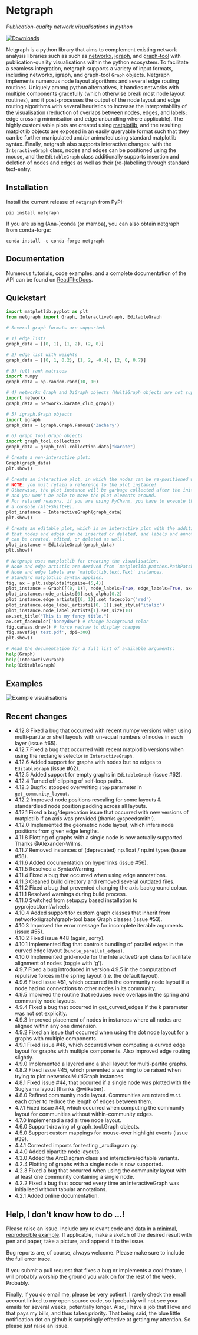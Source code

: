 # Netgraph

*Publication-quality network visualisations in python*

[![Downloads](https://pepy.tech/badge/netgraph)](https://pepy.tech/project/netgraph)

Netgraph is a python library that aims to complement existing network analysis libraries such as such as [networkx](https://networkx.org/), [igraph](https://igraph.org/), and [graph-tool](https://graph-tool.skewed.de/) with publication-quality visualisations within the python ecosystem. To facilitate a seamless integration, netgraph supports a variety of input formats, including networkx, igraph, and graph-tool `Graph` objects. Netgraph implements numerous node layout algorithms and several edge routing routines. Uniquely among python alternatives, it handles networks with multiple components gracefully (which otherwise break most node layout routines), and it post-processes the output of the node layout and edge routing algorithms with several heuristics to increase the interpretability of the visualisation (reduction of overlaps between nodes, edges, and labels; edge crossing minimisation and edge unbundling where applicable). The highly customisable plots are created using [matplotlib](https://matplotlib.org/), and the resulting matplotlib objects are exposed in an easily queryable format such that they can be further manipulated and/or animated using standard matplotlib syntax. Finally, netgraph also supports interactive changes: with the `InteractiveGraph` class, nodes and edges can be positioned using the mouse, and the `EditableGraph` class additionally supports insertion and deletion of nodes and edges as well as their (re-)labelling through standard text-entry.

## Installation

Install the current release of `netgraph` from PyPI:

``` shell
pip install netgraph
```

If you are using (Ana-)conda (or mamba), you can also obtain netgraph from conda-forge:

``` shell
conda install -c conda-forge netgraph
```

## Documentation

Numerous tutorials, code examples, and a complete documentation of the API can be found on [ReadTheDocs](https://netgraph.readthedocs.io/en/latest/index.html).


## Quickstart

``` python
import matplotlib.pyplot as plt
from netgraph import Graph, InteractiveGraph, EditableGraph

# Several graph formats are supported:

# 1) edge lists
graph_data = [(0, 1), (1, 2), (2, 0)]

# 2) edge list with weights
graph_data = [(0, 1, 0.2), (1, 2, -0.4), (2, 0, 0.7)]

# 3) full rank matrices
import numpy
graph_data = np.random.rand(10, 10)

# 4) networkx Graph and DiGraph objects (MultiGraph objects are not supported, yet)
import networkx
graph_data = networkx.karate_club_graph()

# 5) igraph.Graph objects
import igraph
graph_data = igraph.Graph.Famous('Zachary')

# 6) graph_tool.Graph objects
import graph_tool.collection
graph_data = graph_tool.collection.data["karate"]

# Create a non-interactive plot:
Graph(graph_data)
plt.show()

# Create an interactive plot, in which the nodes can be re-positioned with the mouse.
# NOTE: you must retain a reference to the plot instance!
# Otherwise, the plot instance will be garbage collected after the initial draw
# and you won't be able to move the plot elements around.
# For related reasons, if you are using PyCharm, you have to execute the code in
# a console (Alt+Shift+E).
plot_instance = InteractiveGraph(graph_data)
plt.show()

# Create an editable plot, which is an interactive plot with the additions
# that nodes and edges can be inserted or deleted, and labels and annotations
# can be created, edited, or deleted as well.
plot_instance = EditableGraph(graph_data)
plt.show()

# Netgraph uses matplotlib for creating the visualisation.
# Node and edge artistis are derived from `matplotlib.patches.PathPatch`.
# Node and edge labels are `matplotlib.text.Text` instances.
# Standard matplotlib syntax applies.
fig, ax = plt.subplots(figsize=(5,4))
plot_instance = Graph([(0, 1)], node_labels=True, edge_labels=True, ax=ax)
plot_instance.node_artists[0].set_alpha(0.2)
plot_instance.edge_artists[(0, 1)].set_facecolor('red')
plot_instance.edge_label_artists[(0, 1)].set_style('italic')
plot_instance.node_label_artists[1].set_size(10)
ax.set_title("This is my fancy title.")
ax.set_facecolor('honeydew') # change background color
fig.canvas.draw() # force redraw to display changes
fig.savefig('test.pdf', dpi=300)
plt.show()

# Read the documentation for a full list of available arguments:
help(Graph)
help(InteractiveGraph)
help(EditableGraph)
```


## Examples


![Example visualisations](./figures/gallery_portrait.png)


## Recent changes

- 4.12.8 Fixed a bug that occurred with recent numpy versions when using multi-partite or shell layouts with un-equal numbers of nodes in each layer (issue #65).
- 4.12.7 Fixed a bug that occurred with recent matplotlib versions when using the rectangle selector in `InteractiveGraph`.
- 4.12.6 Added support for graphs with nodes but no edges to `EditableGraph` (issue #62).
- 4.12.5 Added support for empty graphs in `EditableGraph` (issue #62).
- 4.12.4 Turned off clipping of self-loop paths.
- 4.12.3 Bugfix: stopped overwriting `step` parameter in `get_community_layout`.
- 4.12.2 Improved node positions rescaling for some layouts & standardised node position padding across all layouts.
- 4.12.1 Fixed a bug/deprecation issue that occurred with new versions of matplotlib if an axis was provided (thanks @speedsmith!).
- 4.12.0 Implemented the geometric node layout, which infers node positions from given edge lengths.
- 4.11.8 Plotting of graphs with a single node is now actually supported. Thanks @Alexander-Wilms.
- 4.11.7 Removed instances of (deprecated) np.float / np.int types (issue #58).
- 4.11.6 Added documentation on hyperlinks (issue #56).
- 4.11.5 Resolved a SyntaxWarning.
- 4.11.4 Fixed a bug that occurred when using edge annotations.
- 4.11.3 Cleaned build directory and removed several outdated files.
- 4.11.2 Fixed a bug that prevented changing the axis background colour.
- 4.11.1 Resolved warnings during build process.
- 4.11.0 Switched from setup.py based installation to pyproject.toml/wheels.
- 4.10.4 Added support for custom graph classes that inherit from networkx/igraph/graph-tool base Graph classes (issue #53).
- 4.10.3 Improved the error message for incomplete iterable arguments (issue #55).
- 4.10.2 Fixed issue #48 (again, sorry).
- 4.10.1 Implemented flag that controls bundling of parallel edges in the curved edge layout (`bundle_parallel_edges`).
- 4.10.0 Implemented grid-mode for the InteractiveGraph class to facilitate alignment of nodes (toggle with 'g').
- 4.9.7 Fixed a bug introduced in version 4.9.5 in the computation of repulsive forces in the spring layout (i.e. the default layout).
- 4.9.6 Fixed issue #51, which occurred in the community node layout if a node had no connections to other nodes in its community.
- 4.9.5 Improved the routine that reduces node overlaps in the spring and community node layouts.
- 4.9.4 Fixed a bug that occurred in get_curved_edges if the k parameter was not set explicitly.
- 4.9.3 Improved placement of nodes in instances where all nodes are aligned within any one dimension.
- 4.9.2 Fixed an issue that occurred when using the dot node layout for a graphs with multiple components.
- 4.9.1 Fixed issue #48, which occurred when computing a curved edge layout for graphs with multiple components. Also improved edge routing slightly.
- 4.9.0 Implemented a layered and a shell layout for multi-partite graphs.
- 4.8.2 Fixed issue #45, which prevented a warning to be raised when trying to plot networkx.MultiGraph instances.
- 4.8.1 Fixed issue #44, that occurred if a single node was plotted with the Sugiyama layout (thanks @wilkeber).
- 4.8.0 Refined community node layout. Communities are rotated w.r.t. each other to reduce the length of edges between them.
- 4.7.1 Fixed issue #41, which occurred when computing the community layout for communities without within-community edges.
- 4.7.0 Implemented a radial tree node layout.
- 4.6.0 Support drawing of graph_tool.Graph objects.
- 4.5.0 Support custom mappings for mouse-over highlight events (issue #39).
- 4.4.1 Corrected imports for testing _arcdiagram.py.
- 4.4.0 Added bipartite node layouts.
- 4.3.0 Added the ArcDiagram class and interactive/editable variants.
- 4.2.4 Plotting of graphs with a single node is now supported.
- 4.2.3 Fixed a bug that occurred when using the community layout with at least one community containing a single node.
- 4.2.2 Fixed a bug that occurred every time an InteractiveGraph was initialised without tabular annotations.
- 4.2.1 Added online documentation.

## Help, I don't know how to do ...!

Please raise an issue. Include any relevant code and data in a
[minimal, reproducible
example](https://stackoverflow.com/help/minimal-reproducible-example).
If applicable, make a sketch of the desired result with pen and paper,
take a picture, and append it to the issue.

Bug reports are, of course, always welcome. Please make sure to
include the full error trace.

If you submit a pull request that fixes a bug or implements a
cool feature, I will probably worship the ground you walk on for the
rest of the week. Probably.

Finally, if you do email me, please be very patient. I rarely check
the email account linked to my open source code, so I probably will
not see your emails for several weeks, potentially longer. Also, I have a
job that I love and that pays my bills, and thus takes priority. That
being said, the blue little notification dot on github is surprisingly
effective at getting my attention. So please just raise an issue.
